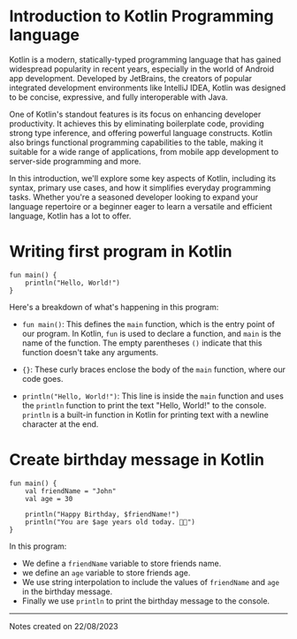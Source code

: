 # Introduction to Kotlin Programming language

Kotlin is a modern, statically-typed programming language that has gained widespread popularity in recent years, especially in the world of Android app development. Developed by JetBrains, the creators of popular integrated development environments like IntelliJ IDEA, Kotlin was designed to be concise, expressive, and fully interoperable with Java.

One of Kotlin's standout features is its focus on enhancing developer productivity. It achieves this by eliminating boilerplate code, providing strong type inference, and offering powerful language constructs. Kotlin also brings functional programming capabilities to the table, making it suitable for a wide range of applications, from mobile app development to server-side programming and more.

In this introduction, we'll explore some key aspects of Kotlin, including its syntax, primary use cases, and how it simplifies everyday programming tasks. Whether you're a seasoned developer looking to expand your language repertoire or a beginner eager to learn a versatile and efficient language, Kotlin has a lot to offer.

# Writing first program in Kotlin

```
fun main() {
    println("Hello, World!")
}

```

Here's a breakdown of what's happening in this program:

* `fun main()`: This defines the `main` function, which is the entry point of our program. In Kotlin, `fun` is used to declare a function, and `main` is the name of the function. The empty parentheses `()` indicate that this function doesn't take any arguments.

* `{}`: These curly braces enclose the body of the `main` function, where our code goes.

* `println("Hello, World!")`: This line is inside the `main` function and uses the `println` function to print the text "Hello, World!" to the console. `println` is a built-in function in Kotlin for printing text with a newline character at the end.

# Create birthday message in Kotlin

```
fun main() {
    val friendName = "John" 
    val age = 30 

    println("Happy Birthday, $friendName!")
    println("You are $age years old today. 🎉🥳")
}

```

In this program:

* We define a `friendName` variable to store friends name.
* we define an `age` variable to store friends age.
* We use string interpolation to include the values of `friendName` and `age` in the birthday message.
* Finally we use `println` to print the birthday message to the console.

***

Notes created on 22/08/2023